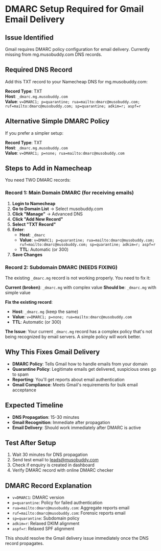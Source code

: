 # DMARC Setup Required for Gmail Email Delivery

## Issue Identified
Gmail requires DMARC policy configuration for email delivery. Currently missing from mg.musobuddy.com DNS records.

## Required DNS Record
Add this TXT record to your Namecheap DNS for mg.musobuddy.com:

**Record Type**: TXT  
**Host**: `_dmarc.mg.musobuddy.com`  
**Value**: `v=DMARC1; p=quarantine; rua=mailto:dmarc@musobuddy.com; ruf=mailto:dmarc@musobuddy.com; sp=quarantine; adkim=r; aspf=r`

## Alternative Simple DMARC Policy
If you prefer a simpler setup:

**Record Type**: TXT  
**Host**: `_dmarc.mg.musobuddy.com`  
**Value**: `v=DMARC1; p=none; rua=mailto:dmarc@musobuddy.com`

## Steps to Add in Namecheap

You need TWO DMARC records:

### Record 1: Main Domain DMARC (for receiving emails)
1. **Login to Namecheap**
2. **Go to Domain List** → Select musobuddy.com
3. **Click "Manage"** → Advanced DNS
4. **Click "Add New Record"**
5. **Select "TXT Record"**
6. **Enter**:
   - **Host**: `_dmarc`
   - **Value**: `v=DMARC1; p=quarantine; rua=mailto:dmarc@musobuddy.com; ruf=mailto:dmarc@musobuddy.com; sp=quarantine; adkim=r; aspf=r`
   - **TTL**: Automatic (or 300)
7. **Save Changes**

### Record 2: Subdomain DMARC (NEEDS FIXING)
The existing `_dmarc.mg` record is not working properly. You need to fix it:

**Current (broken)**: `_dmarc.mg` with complex value
**Should be**: `_dmarc.mg` with simple value

**Fix the existing record**:
- **Host**: `_dmarc.mg` (keep the same)
- **Value**: `v=DMARC1; p=none; rua=mailto:dmarc@musobuddy.com`
- **TTL**: Automatic (or 300)

**The Issue**: Your current `_dmarc.mg` record has a complex policy that's not being recognized by email servers. A simple policy will work better.

## Why This Fixes Gmail Delivery

- **DMARC Policy**: Tells Gmail how to handle emails from your domain
- **Quarantine Policy**: Legitimate emails get delivered, suspicious ones go to spam
- **Reporting**: You'll get reports about email authentication
- **Gmail Compliance**: Meets Gmail's requirements for bulk email acceptance

## Expected Timeline
- **DNS Propagation**: 15-30 minutes
- **Gmail Recognition**: Immediate after propagation
- **Email Delivery**: Should work immediately after DMARC is active

## Test After Setup
1. Wait 30 minutes for DNS propagation
2. Send test email to leads@musobuddy.com
3. Check if enquiry is created in dashboard
4. Verify DMARC record with online DMARC checker

## DMARC Record Explanation
- `v=DMARC1`: DMARC version
- `p=quarantine`: Policy for failed authentication
- `rua=mailto:dmarc@musobuddy.com`: Aggregate reports email
- `ruf=mailto:dmarc@musobuddy.com`: Forensic reports email
- `sp=quarantine`: Subdomain policy
- `adkim=r`: Relaxed DKIM alignment
- `aspf=r`: Relaxed SPF alignment

This should resolve the Gmail delivery issue immediately once the DNS record propagates.